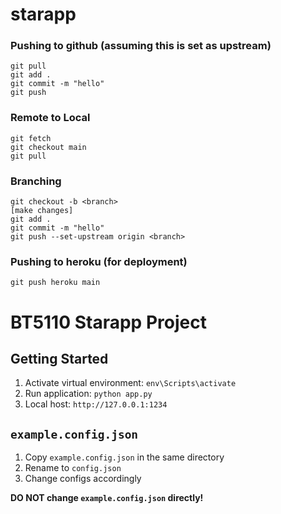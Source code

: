 # starapp

### Pushing to github (assuming this is set as upstream)
```
git pull
git add .
git commit -m "hello"
git push
```

### Remote to Local
```
git fetch
git checkout main
git pull
```

### Branching
```
git checkout -b <branch>
[make changes]
git add .
git commit -m "hello"
git push --set-upstream origin <branch>
```

### Pushing to heroku (for deployment)
```
git push heroku main
```


# BT5110 Starapp Project
## Getting Started
1. Activate virtual environment: ```env\Scripts\activate```
2. Run application: ```python app.py```
3. Local host: ```http://127.0.0.1:1234```

## `example.config.json`
1. Copy `example.config.json` in the same directory
2. Rename to `config.json`
3. Change configs accordingly 

**DO NOT change `example.config.json` directly!**
